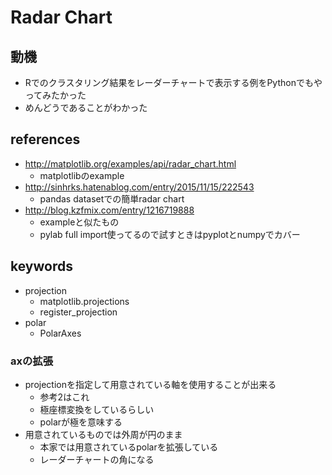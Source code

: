 # Radar Chart
## 動機
- Rでのクラスタリング結果をレーダーチャートで表示する例をPythonでもやってみたかった
- めんどうであることがわかった

## references
- http://matplotlib.org/examples/api/radar_chart.html
    - matplotlibのexample
- http://sinhrks.hatenablog.com/entry/2015/11/15/222543
    - pandas datasetでの簡単radar chart
- http://blog.kzfmix.com/entry/1216719888
    - exampleと似たもの
    - pylab full import使ってるので試すときはpyplotとnumpyでカバー

## keywords
- projection
    - matplotlib.projections
    - register_projection
- polar
    - PolarAxes

### axの拡張
- projectionを指定して用意されている軸を使用することが出来る
    - 参考2はこれ
    - 極座標変換をしているらしい
    - polarが極を意味する
- 用意されているものでは外周が円のまま
    - 本家では用意されているpolarを拡張している
    - レーダーチャートの角になる

